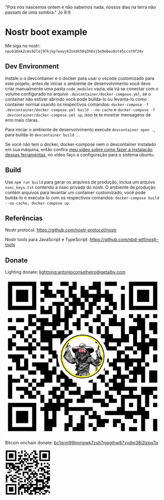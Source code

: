 "Pois nós nascemos ontem e não sabemos nada, nossos dias na terra não passam de uma sombra." Jó 8:9

# Nostr boot example
Me siga no nostr: `npub16kk2cms92lej97kjkp7wxwj63skdk50q3h6xj5e9e6eu9nt45ccst9f34v`

## Dev Environment
Instale o o devcontainer e o docker para usar o vscode customizado para este projeto; antes de iniciar o ambiente de desenvolvimento você deve criar manualmente uma pasta `node_modules` vazia, ela irá se conectar com o volume configurado no arquivo `.devcontainer/docker-compose.yml`, se o container não estiver abrindo você pode builda-lo ou levanta-lo como container normal usando os respectivos comandos: `docker-compose -f .devcontainer/docker-compose.yml build --no-cache` e `docker-compose -f .devcontainer/docker-compose.yml up`, isso te te mostrar mensagens de erro mais claras.

Para iniciar o ambiente de desenvolvimento execute `devcontainer open .`, para builda-lo `devcontainer build .`.

Se você não tem o docker, docker-compose nem o devcontainer instalado em sua máquina, então confira [meu vídeo sobre como fazer a instalação dessas ferramentas](https://odysee.com/@anarcanudos:5/instalacao-do-docker-docker-compose-e-devcontainer:9), no vídeo faço a configuração para o sistema ubuntu.

## Build
Use `npm run build` para gerar os arquivos de produção, inclua um arquivo `nsec_keys.txt` contendo a nsec privada do nostr. O ambiente de produção contém arquivos para levantar um container customizado, você pode builda-lo e executa-lo com os respectivos comandos: `docker-compose build --no-cache; docker-compose up`.

## Referências
Nostr protocol:
https://github.com/nostr-protocol/nostr

Nostr tools para JavaScript e TypeScript:
https://github.com/nbd-wtf/nostr-tools

## Donate
Lighting donate: <a href="lightning:antonioconselheiro@getalby.com">lightning:antonioconselheiro@getalby.com</a>

![zap me](https://raw.githubusercontent.com/antonioconselheiro/antonioconselheiro/main/img/qrcode-wallet-lighting.png)

Bitcoin onchain donate: <a href="bitcoin:bc1qrm99lmmpwk7zsh7njpgthw87yvdm38j2lzpq7q">bc1qrm99lmmpwk7zsh7njpgthw87yvdm38j2lzpq7q</a>

![zap me](https://raw.githubusercontent.com/antonioconselheiro/antonioconselheiro/main/img/qrcode-wallet-bitcoin.png)
